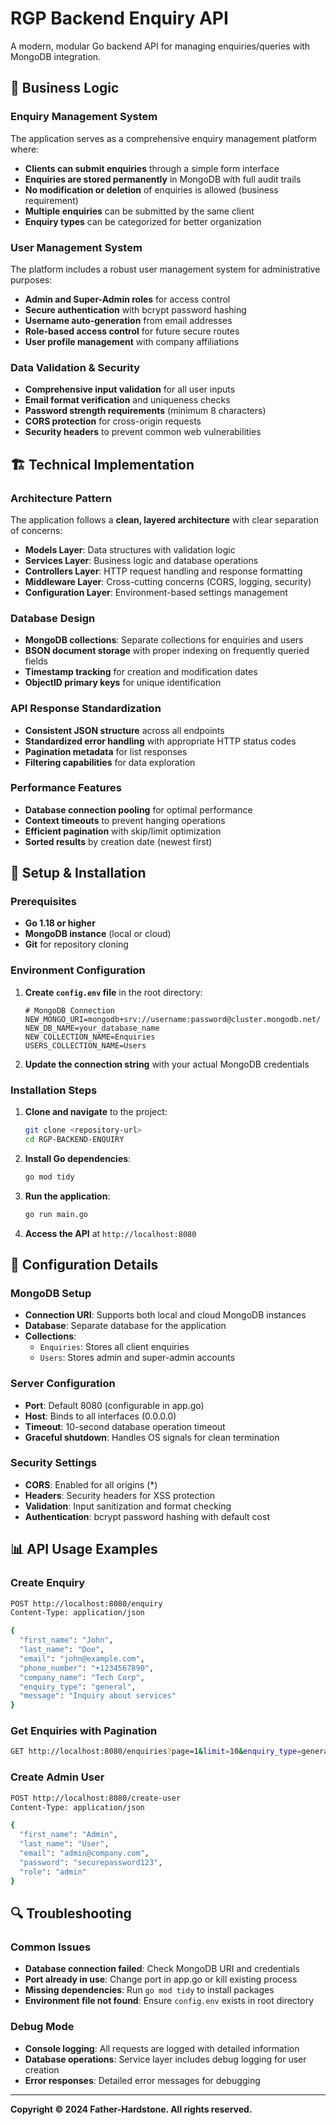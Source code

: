# RGP Backend Enquiry API

A modern, modular Go backend API for managing enquiries/queries with MongoDB integration.

## 🎯 Business Logic

### Enquiry Management System
The application serves as a comprehensive enquiry management platform where:

- **Clients can submit enquiries** through a simple form interface
- **Enquiries are stored permanently** in MongoDB with full audit trails
- **No modification or deletion** of enquiries is allowed (business requirement)
- **Multiple enquiries** can be submitted by the same client
- **Enquiry types** can be categorized for better organization

### User Management System
The platform includes a robust user management system for administrative purposes:

- **Admin and Super-Admin roles** for access control
- **Secure authentication** with bcrypt password hashing
- **Username auto-generation** from email addresses
- **Role-based access control** for future secure routes
- **User profile management** with company affiliations

### Data Validation & Security
- **Comprehensive input validation** for all user inputs
- **Email format verification** and uniqueness checks
- **Password strength requirements** (minimum 8 characters)
- **CORS protection** for cross-origin requests
- **Security headers** to prevent common web vulnerabilities

## 🏗️ Technical Implementation

### Architecture Pattern
The application follows a **clean, layered architecture** with clear separation of concerns:

- **Models Layer**: Data structures with validation logic
- **Services Layer**: Business logic and database operations
- **Controllers Layer**: HTTP request handling and response formatting
- **Middleware Layer**: Cross-cutting concerns (CORS, logging, security)
- **Configuration Layer**: Environment-based settings management

### Database Design
- **MongoDB collections**: Separate collections for enquiries and users
- **BSON document storage** with proper indexing on frequently queried fields
- **Timestamp tracking** for creation and modification dates
- **ObjectID primary keys** for unique identification

### API Response Standardization
- **Consistent JSON structure** across all endpoints
- **Standardized error handling** with appropriate HTTP status codes
- **Pagination metadata** for list responses
- **Filtering capabilities** for data exploration

### Performance Features
- **Database connection pooling** for optimal performance
- **Context timeouts** to prevent hanging operations
- **Efficient pagination** with skip/limit optimization
- **Sorted results** by creation date (newest first)

## 🚀 Setup & Installation

### Prerequisites
- **Go 1.18 or higher**
- **MongoDB instance** (local or cloud)
- **Git** for repository cloning

### Environment Configuration

1. **Create `config.env` file** in the root directory:
   ```env
   # MongoDB Connection
   NEW_MONGO_URI=mongodb+srv://username:password@cluster.mongodb.net/
   NEW_DB_NAME=your_database_name
   NEW_COLLECTION_NAME=Enquiries
   USERS_COLLECTION_NAME=Users
   ```

2. **Update the connection string** with your actual MongoDB credentials

### Installation Steps

1. **Clone and navigate** to the project:
   ```bash
   git clone <repository-url>
   cd RGP-BACKEND-ENQUIRY
   ```

2. **Install Go dependencies**:
   ```bash
   go mod tidy
   ```

3. **Run the application**:
   ```bash
   go run main.go
   ```

4. **Access the API** at `http://localhost:8080`

## 🔧 Configuration Details

### MongoDB Setup
- **Connection URI**: Supports both local and cloud MongoDB instances
- **Database**: Separate database for the application
- **Collections**: 
  - `Enquiries`: Stores all client enquiries
  - `Users`: Stores admin and super-admin accounts

### Server Configuration
- **Port**: Default 8080 (configurable in app.go)
- **Host**: Binds to all interfaces (0.0.0.0)
- **Timeout**: 10-second database operation timeout
- **Graceful shutdown**: Handles OS signals for clean termination

### Security Settings
- **CORS**: Enabled for all origins (*)
- **Headers**: Security headers for XSS protection
- **Validation**: Input sanitization and format checking
- **Authentication**: bcrypt password hashing with default cost

## 📊 API Usage Examples

### Create Enquiry
```bash
POST http://localhost:8080/enquiry
Content-Type: application/json

{
  "first_name": "John",
  "last_name": "Doe",
  "email": "john@example.com",
  "phone_number": "+1234567890",
  "company_name": "Tech Corp",
  "enquiry_type": "general",
  "message": "Inquiry about services"
}
```

### Get Enquiries with Pagination
```bash
GET http://localhost:8080/enquiries?page=1&limit=10&enquiry_type=general
```

### Create Admin User
```bash
POST http://localhost:8080/create-user
Content-Type: application/json

{
  "first_name": "Admin",
  "last_name": "User",
  "email": "admin@company.com",
  "password": "securepassword123",
  "role": "admin"
}
```

## 🔍 Troubleshooting

### Common Issues
- **Database connection failed**: Check MongoDB URI and credentials
- **Port already in use**: Change port in app.go or kill existing process
- **Missing dependencies**: Run `go mod tidy` to install packages
- **Environment file not found**: Ensure `config.env` exists in root directory

### Debug Mode
- **Console logging**: All requests are logged with detailed information
- **Database operations**: Service layer includes debug logging for user creation
- **Error responses**: Detailed error messages for debugging

---

**Copyright © 2024 Father-Hardstone. All rights reserved.**
   
